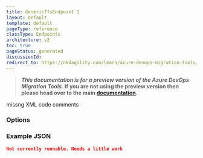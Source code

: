 ```yaml
---
title: GenericTfsEndpoint`1
layout: default
template: default
pageType: reference
classType: Endpoints
architecture: v2
toc: true
pageStatus: generated
discussionId: 
redirect_to: https://nkdagility.com/learn/azure-devops-migration-tools/Reference/v2/Endpoints/GenericTfsEndpoint%601.html
---
```



>**_This documentation is for a preview version of the Azure DevOps Migration Tools._ If you are not using the preview version then please head over to the main [documentation](https://nkdagility.com/docs/azure-devops-migration-tools).**

missng XML code comments

### Options

<Options>

### Example JSON

```JSON
Not currently runnable. Needs a little work
```